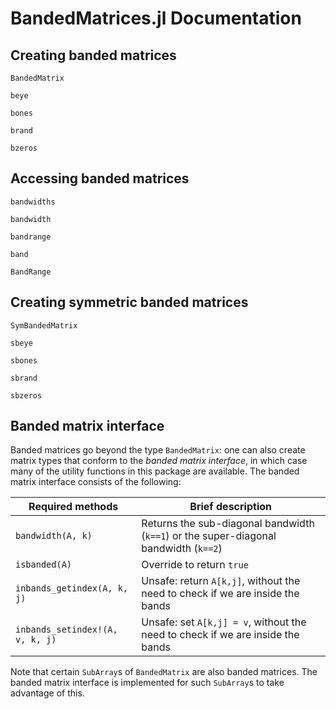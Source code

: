 # BandedMatrices.jl Documentation


## Creating banded matrices

```@docs
BandedMatrix
```

```@docs
beye
```

```@docs
bones
```

```@docs
brand
```

```@docs
bzeros
```


## Accessing banded matrices

```@docs
bandwidths
```

```@docs
bandwidth
```

```@docs
bandrange
```

```@docs
band
```

```@docs
BandRange
```



## Creating symmetric banded matrices

```@docs
SymBandedMatrix
```

```@docs
sbeye
```

```@docs
sbones
```

```@docs
sbrand
```

```@docs
sbzeros
```


## Banded matrix interface

Banded matrices go beyond the type `BandedMatrix`: one can also create
matrix types that conform to the _banded matrix interface_, in which case
many of the utility functions in this package are available. The banded matrix
interface consists of the following:

| Required methods | Brief description |
| --------------- | --------------- |
| `bandwidth(A, k)` | Returns the sub-diagonal bandwidth (`k==1`) or the super-diagonal bandwidth (`k==2`) |
| `isbanded(A)`    | Override to return `true` |
| `inbands_getindex(A, k, j)` | Unsafe: return `A[k,j]`, without the need to check if we are inside the bands |
| `inbands_setindex!(A, v, k, j)` | Unsafe: set `A[k,j] = v`, without the need to check if we are inside the bands |

Note that certain `SubArray`s of `BandedMatrix` are also banded matrices.
The banded matrix interface is implemented for such `SubArray`s to take advantage of this.

